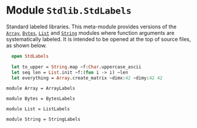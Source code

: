 # Module `Stdlib.StdLabels`
Standard labeled libraries.
This meta-module provides versions of the [`Array`](./Stdlib-ArrayLabels.md), [`Bytes`](./Stdlib-BytesLabels.md), [`List`](./Stdlib-ListLabels.md) and [`String`](./Stdlib-StringLabels.md) modules where function arguments are systematically labeled. It is intended to be opened at the top of source files, as shown below.
```ocaml
  open StdLabels

  let to_upper = String.map ~f:Char.uppercase_ascii
  let seq len = List.init ~f:(fun i -> i) ~len
  let everything = Array.create_matrix ~dimx:42 ~dimy:42 42
```
```
module Array = ArrayLabels
```
```
module Bytes = BytesLabels
```
```
module List = ListLabels
```
```
module String = StringLabels
```